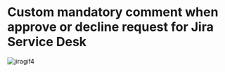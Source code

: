 # Custom mandatory comment when approve or decline request for Jira Service Desk


![jiragif4](https://github.com/cool4uma/Approval-Jira-ServiceDesk/assets/122148894/95011f84-00d5-4e83-b7fc-a5a0e357e6cb)
